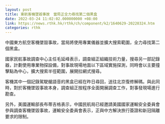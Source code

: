 ```yaml
---
layout: post
title: 東航客機墜毀事故　當局正全力尋找第二個黑盒
date: 2022-03-24 11:02:02.000000000 +08:00
link: https://news.rthk.hk/rthk/ch/component/k2/1640629-20220324.htm
categories: rthk
---
```


中國東方航空客機墜毀事故，當局將使用專業儀器並擴大搜索範圍，全力尋找第二個黑盒。

國家民航事故調查中心主任毛延峰表示，調查組正組織技術力量，搜尋另一部記錄器，計劃使用專業物探設備，對事故現場地面以下區域實施探測，同時會以主要撞擊點為中心，擴大搜索半徑範圍，展開拉網式搜尋。 

客機其中一個記錄駕駛艙語音的黑盒已經在昨日尋回，送往北京復修解碼。與此同時，對於客機墜毀事故本身，調查組正按程序全面開展調查工作，對事發現場進行勘查。 

另外，美國運輸部長布蒂吉格表示，中國民航局已經邀請美國國家運輸安全委員會參與調查客機墜毀事故，運輸安全委員會表示，正與中方解決旅行簽證和新冠隔離要求的限制。
